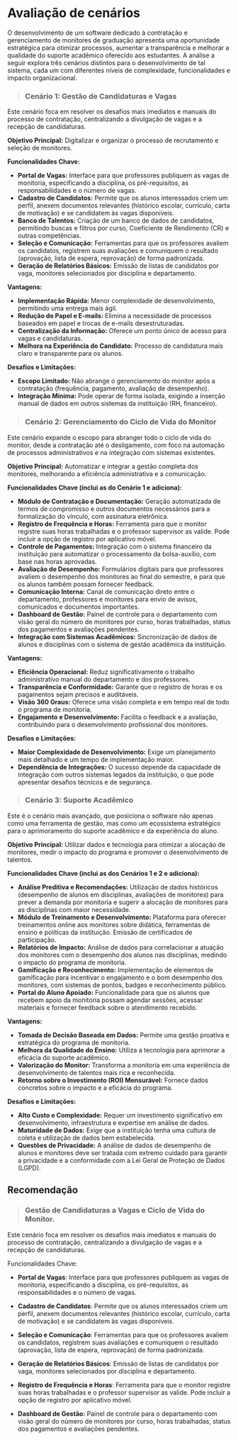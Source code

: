 # **Avaliação de cenários**

O desenvolvimento de um software dedicado à contratação e gerenciamento de monitores de graduação apresenta uma oportunidade estratégica para otimizar processos, aumentar a transparência e melhorar a qualidade do suporte acadêmico oferecido aos estudantes. A análise a seguir explora três cenários distintos para o desenvolvimento de tal sistema, cada um com diferentes níveis de complexidade, funcionalidades e impacto organizacional.

> ### **Cenário 1: Gestão de Candidaturas e Vagas**

Este cenário foca em resolver os desafios mais imediatos e manuais do processo de contratação, centralizando a divulgação de vagas e a recepção de candidaturas.

**Objetivo Principal:** Digitalizar e organizar o processo de recrutamento e seleção de monitores.

**Funcionalidades Chave:**

* **Portal de Vagas:** Interface para que professores publiquem as vagas de monitoria, especificando a disciplina, os pré-requisitos, as responsabilidades e o número de vagas.
* **Cadastro de Candidatos:** Permite que os alunos interessados criem um perfil, anexem documentos relevantes (histórico escolar, currículo, carta de motivação) e se candidatem às vagas disponíveis.
* **Banco de Talentos:** Criação de um banco de dados de candidatos, permitindo buscas e filtros por curso, Coeficiente de Rendimento (CR) e outras competências.
* **Seleção e Comunicação:** Ferramentas para que os professores avaliem os candidatos, registrem suas avaliações e comuniquem o resultado (aprovação, lista de espera, reprovação) de forma padronizada.
* **Geração de Relatórios Básicos:** Emissão de listas de candidatos por vaga, monitores selecionados por disciplina e departamento.

**Vantagens:**

* **Implementação Rápida:** Menor complexidade de desenvolvimento, permitindo uma entrega mais ágil.
* **Redução de Papel e E-mails:** Elimina a necessidade de processos baseados em papel e trocas de e-mails desestruturadas.
* **Centralização da Informação:** Oferece um ponto único de acesso para vagas e candidaturas.
* **Melhora na Experiência do Candidato:** Processo de candidatura mais claro e transparente para os alunos.

**Desafios e Limitações:**

* **Escopo Limitado:** Não abrange o gerenciamento do monitor após a contratação (frequência, pagamento, avaliação de desempenho).
* **Integração Mínima:** Pode operar de forma isolada, exigindo a inserção manual de dados em outros sistemas da instituição (RH, financeiro).

> ### Cenário 2: Gerenciamento do Ciclo de Vida do Monitor

Este cenário expande o escopo para abranger todo o ciclo de vida do monitor, desde a contratação até o desligamento, com foco na automação de processos administrativos e na integração com sistemas existentes.

**Objetivo Principal:** Automatizar e integrar a gestão completa dos monitores, melhorando a eficiência administrativa e a comunicação.

**Funcionalidades Chave (inclui as do Cenário 1 e adiciona):**

* **Módulo de Contratação e Documentação:** Geração automatizada de termos de compromisso e outros documentos necessários para a formalização do vínculo, com assinatura eletrônica.
* **Registro de Frequência e Horas:** Ferramenta para que o monitor registre suas horas trabalhadas e o professor supervisor as valide. Pode incluir a opção de registro por aplicativo móvel.
* **Controle de Pagamentos:** Integração com o sistema financeiro da instituição para automatizar o processamento da bolsa-auxílio, com base nas horas aprovadas.
* **Avaliação de Desempenho:** Formulários digitais para que professores avaliem o desempenho dos monitores ao final do semestre, e para que os alunos também possam fornecer feedback.
* **Comunicação Interna:** Canal de comunicação direto entre o departamento, professores e monitores para envio de avisos, comunicados e documentos importantes.
* **Dashboard de Gestão:** Painel de controle para o departamento com visão geral do número de monitores por curso, horas trabalhadas, status dos pagamentos e avaliações pendentes.
* **Integração com Sistemas Acadêmicos:** Sincronização de dados de alunos e disciplinas com o sistema de gestão acadêmica da instituição.

**Vantagens:**

* **Eficiência Operacional:** Reduz significativamente o trabalho administrativo manual do departamento e dos professores.
* **Transparência e Conformidade:** Garante que o registro de horas e os pagamentos sejam precisos e auditáveis.
* **Visão 360 Graus:** Oferece uma visão completa e em tempo real de todo o programa de monitoria.
* **Engajamento e Desenvolvimento:** Facilita o feedback e a avaliação, contribuindo para o desenvolvimento profissional dos monitores.

**Desafios e Limitações:**

* **Maior Complexidade de Desenvolvimento:** Exige um planejamento mais detalhado e um tempo de implementação maior.
* **Dependência de Integrações:** O sucesso depende da capacidade de integração com outros sistemas legados da instituição, o que pode apresentar desafios técnicos e de segurança.

> ### Cenário 3: Suporte Acadêmico

Este é o cenário mais avançado, que posiciona o software não apenas como uma ferramenta de gestão, mas como um ecossistema estratégico para o aprimoramento do suporte acadêmico e da experiência do aluno.

**Objetivo Principal:** Utilizar dados e tecnologia para otimizar a alocação de monitores, medir o impacto do programa e promover o desenvolvimento de talentos.

**Funcionalidades Chave (inclui as dos Cenários 1 e 2 e adiciona):**

* **Análise Preditiva e Recomendações:** Utilização de dados históricos (desempenho de alunos em disciplinas, avaliações de monitores) para prever a demanda por monitoria e sugerir a alocação de monitores para as disciplinas com maior necessidade.
* **Módulo de Treinamento e Desenvolvimento:** Plataforma para oferecer treinamentos online aos monitores sobre didática, ferramentas de ensino e políticas da instituição. Emissão de certificados de participação.
* **Relatórios de Impacto:** Análise de dados para correlacionar a atuação dos monitores com o desempenho dos alunos nas disciplinas, medindo o impacto do programa de monitoria.
* **Gamificação e Reconhecimento:** Implementação de elementos de gamificação para incentivar o engajamento e o bom desempenho dos monitores, com sistemas de pontos, badges e reconhecimento público.
* **Portal do Aluno Apoiado:** Funcionalidade para que os alunos que recebem apoio da monitoria possam agendar sessões, acessar materiais e fornecer feedback sobre o atendimento recebido.

**Vantagens:**

* **Tomada de Decisão Baseada em Dados:** Permite uma gestão proativa e estratégica do programa de monitoria.
* **Melhora da Qualidade do Ensino:** Utiliza a tecnologia para aprimorar a eficácia do suporte acadêmico.
* **Valorização do Monitor:** Transforma a monitoria em uma experiência de desenvolvimento de talentos mais rica e reconhecida.
* **Retorno sobre o Investimento (ROI) Mensurável:** Fornece dados concretos sobre o impacto e a eficácia do programa.

**Desafios e Limitações:**

* **Alto Custo e Complexidade:** Requer um investimento significativo em desenvolvimento, infraestrutura e expertise em análise de dados.
* **Maturidade de Dados:** Exige que a instituição tenha uma cultura de coleta e utilização de dados bem estabelecida.
* **Questões de Privacidade:** A análise de dados de desempenho de alunos e monitores deve ser tratada com extremo cuidado para garantir a privacidade e a conformidade com a Lei Geral de Proteção de Dados (LGPD).

## **Recomendação**

> ### Gestão de Candidaturas a Vagas e Ciclo de Vida do Monitor.

Este cenário foca em resolver os desafios mais imediatos e manuais do processo de contratação, centralizando a divulgação de vagas e a recepção de candidaturas.

Funcionalidades Chave:

* **Portal de Vagas**: Interface para que professores publiquem as vagas de monitoria, especificando a disciplina, os pré-requisitos, as responsabilidades e o número de vagas.

* **Cadastro de Candidatos**: Permite que os alunos interessados criem um perfil, anexem documentos relevantes (histórico escolar, currículo, carta de motivação) e se candidatem às vagas disponíveis.

* **Seleção e Comunicação**: Ferramentas para que os professores avaliem os candidatos, registrem suas avaliações e comuniquem o resultado (aprovação, lista de espera, reprovação) de forma padronizada.

* **Geração de Relatórios Básicos**: Emissão de listas de candidatos por vaga, monitores selecionados por disciplina e departamento.

* **Registro de Frequência e Horas**: Ferramenta para que o monitor registre suas horas trabalhadas e o professor supervisor as valide. Pode incluir a opção de registro por aplicativo móvel.

* **Dashboard de Gestão:** Painel de controle para o departamento com visão geral do número de monitores por curso, horas trabalhadas, status dos pagamentos e avaliações pendentes.
